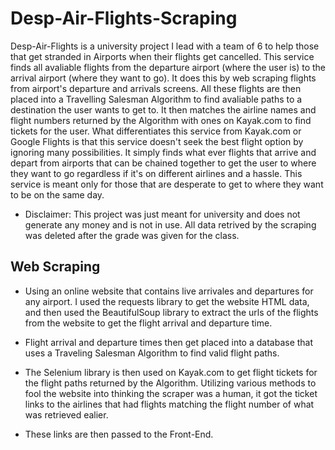 
# Desp-Air-Flights-Scraping

Desp-Air-Flights is a university project I lead with a team of 6 to help those that get stranded in Airports when their flights get cancelled. This service finds all avaliable flights from the departure airport (where the user is) to the arrival airport (where they want to go). It does this by web scraping flights from airport's departure and arrivals screens. All these flights are then placed into a Travelling Salesman Algorithm to find avaliable paths to a destination the user wants to get to. It then matches the airline names and flight numbers returned by the Algorithm with ones on Kayak.com to find tickets for the user. What differentiates this service from Kayak.com or Google Flights is that this service doesn't seek the best flight option by ignoring many possibilities. It simply finds what ever flights that arrive and depart from airports that can be chained together to get the user to where they want to go regardless if it's on different airlines and a hassle. This service is meant only for those that are desperate to get to where they want to be on the same day.

- Disclaimer: This project was just meant for university and does not generate any money and is not in use. All data retrived by the scraping was deleted after the grade was given for the class.

## Web Scraping

- Using an online website that contains live arrivales and departures for any airport. I used the requests library to get the website HTML data, and then used the BeautifulSoup library to extract the urls of the flights from the website to get the flight arrival and departure time.

- Flight arrival and departure times then get placed into a database that uses a Traveling Salesman Algorithm to find valid flight paths.

- The Selenium library is then used on Kayak.com to get flight tickets for the flight paths returned by the Algorithm. Utilizing various methods to fool the website into thinking the scraper was a human, it got the ticket links to the airlines that had flights matching the flight number of what was retrieved ealier.

- These links are then passed to the Front-End.



